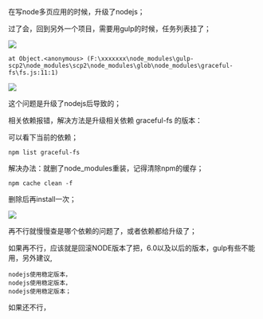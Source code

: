 在写node多页应用的时候，升级了nodejs；

过了会，回到另外一个项目，需要用gulp的时候，任务列表挂了；

![](./img/gulp-error-01.png)

```
at Object.<anonymous> (F:\xxxxxxx\node_modules\gulp-scp2\node_modules\scp2\node_modules\glob\node_modules\graceful-fs\fs.js:11:1)
```

![](./img/gulp-error-02.png)

这个问题是升级了nodejs后导致的；

相关依赖报错，解决方法是升级相关依赖  graceful-fs 的版本：

可以看下当前的依赖；
```
npm list graceful-fs 
```

解决办法：就删了node_modules重装，记得清除npm的缓存；
```
npm cache clean -f
```
删除后再install一次；

![](./img/gulp-error-03.png) 

再不行就慢慢查是哪个依赖的问题了，或者依赖都给升级了；

如果再不行，应该就是回滚NODE版本了把，6.0以及以后的版本，gulp有些不能用，另外建议,


```
nodejs使用稳定版本，
nodejs使用稳定版本，
nodejs使用稳定版本；
```

如果还不行，